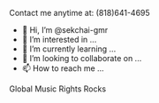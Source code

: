 Contact me anytime at: (818)641-4695


- 👋 Hi, I’m @sekchai-gmr
- 👀 I’m interested in ...
- 🌱 I’m currently learning ...
- 💞️ I’m looking to collaborate on ...
- 📫 How to reach me ...

<!---
sekchai-gmr/sekchai-gmr is a ✨ special ✨ repository because its `README.md` (this file) appears on your GitHub profile.
You can click the Preview link to take a look at your changes.
--->
Global Music Rights Rocks
